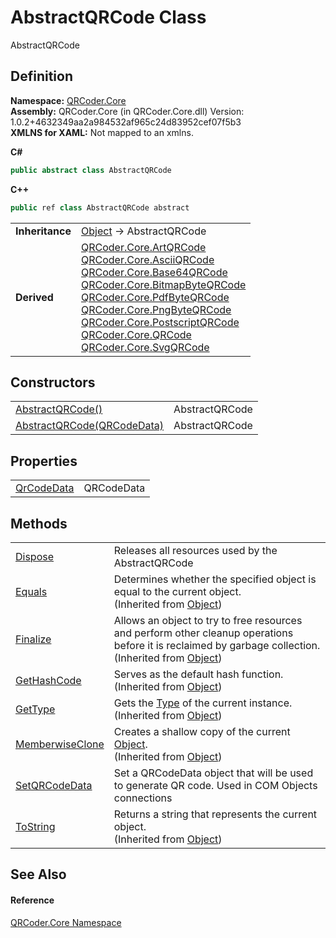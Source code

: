 # AbstractQRCode Class


AbstractQRCode



## Definition
**Namespace:** <a href="N_QRCoder_Core.md">QRCoder.Core</a>  
**Assembly:** QRCoder.Core (in QRCoder.Core.dll) Version: 1.0.2+4632349aa2a984532af965c24d83952cef07f5b3  
**XMLNS for XAML:** Not mapped to an xmlns.

**C#**
``` C#
public abstract class AbstractQRCode
```
**C++**
``` C++
public ref class AbstractQRCode abstract
```

<table><tr><td><strong>Inheritance</strong></td><td><a href="https://learn.microsoft.com/dotnet/api/system.object" target="_blank" rel="noopener noreferrer">Object</a>  →  AbstractQRCode</td></tr>
<tr><td><strong>Derived</strong></td><td><a href="T_QRCoder_Core_ArtQRCode.md">QRCoder.Core.ArtQRCode</a><br /><a href="T_QRCoder_Core_AsciiQRCode.md">QRCoder.Core.AsciiQRCode</a><br /><a href="T_QRCoder_Core_Base64QRCode.md">QRCoder.Core.Base64QRCode</a><br /><a href="T_QRCoder_Core_BitmapByteQRCode.md">QRCoder.Core.BitmapByteQRCode</a><br /><a href="T_QRCoder_Core_PdfByteQRCode.md">QRCoder.Core.PdfByteQRCode</a><br /><a href="T_QRCoder_Core_PngByteQRCode.md">QRCoder.Core.PngByteQRCode</a><br /><a href="T_QRCoder_Core_PostscriptQRCode.md">QRCoder.Core.PostscriptQRCode</a><br /><a href="T_QRCoder_Core_QRCode.md">QRCoder.Core.QRCode</a><br /><a href="T_QRCoder_Core_SvgQRCode.md">QRCoder.Core.SvgQRCode</a></td></tr>
</table>



## Constructors
<table>
<tr>
<td><a href="M_QRCoder_Core_AbstractQRCode__ctor.md">AbstractQRCode()</a></td>
<td>AbstractQRCode</td></tr>
<tr>
<td><a href="M_QRCoder_Core_AbstractQRCode__ctor_1.md">AbstractQRCode(QRCodeData)</a></td>
<td>AbstractQRCode</td></tr>
</table>

## Properties
<table>
<tr>
<td><a href="P_QRCoder_Core_AbstractQRCode_QrCodeData.md">QrCodeData</a></td>
<td>QRCodeData</td></tr>
</table>

## Methods
<table>
<tr>
<td><a href="M_QRCoder_Core_AbstractQRCode_Dispose.md">Dispose</a></td>
<td>Releases all resources used by the AbstractQRCode</td></tr>
<tr>
<td><a href="https://learn.microsoft.com/dotnet/api/system.object.equals#system-object-equals(system-object)" target="_blank" rel="noopener noreferrer">Equals</a></td>
<td>Determines whether the specified object is equal to the current object.<br />(Inherited from <a href="https://learn.microsoft.com/dotnet/api/system.object" target="_blank" rel="noopener noreferrer">Object</a>)</td></tr>
<tr>
<td><a href="https://learn.microsoft.com/dotnet/api/system.object.finalize" target="_blank" rel="noopener noreferrer">Finalize</a></td>
<td>Allows an object to try to free resources and perform other cleanup operations before it is reclaimed by garbage collection.<br />(Inherited from <a href="https://learn.microsoft.com/dotnet/api/system.object" target="_blank" rel="noopener noreferrer">Object</a>)</td></tr>
<tr>
<td><a href="https://learn.microsoft.com/dotnet/api/system.object.gethashcode" target="_blank" rel="noopener noreferrer">GetHashCode</a></td>
<td>Serves as the default hash function.<br />(Inherited from <a href="https://learn.microsoft.com/dotnet/api/system.object" target="_blank" rel="noopener noreferrer">Object</a>)</td></tr>
<tr>
<td><a href="https://learn.microsoft.com/dotnet/api/system.object.gettype" target="_blank" rel="noopener noreferrer">GetType</a></td>
<td>Gets the <a href="https://learn.microsoft.com/dotnet/api/system.type" target="_blank" rel="noopener noreferrer">Type</a> of the current instance.<br />(Inherited from <a href="https://learn.microsoft.com/dotnet/api/system.object" target="_blank" rel="noopener noreferrer">Object</a>)</td></tr>
<tr>
<td><a href="https://learn.microsoft.com/dotnet/api/system.object.memberwiseclone" target="_blank" rel="noopener noreferrer">MemberwiseClone</a></td>
<td>Creates a shallow copy of the current <a href="https://learn.microsoft.com/dotnet/api/system.object" target="_blank" rel="noopener noreferrer">Object</a>.<br />(Inherited from <a href="https://learn.microsoft.com/dotnet/api/system.object" target="_blank" rel="noopener noreferrer">Object</a>)</td></tr>
<tr>
<td><a href="M_QRCoder_Core_AbstractQRCode_SetQRCodeData.md">SetQRCodeData</a></td>
<td>Set a QRCodeData object that will be used to generate QR code. Used in COM Objects connections</td></tr>
<tr>
<td><a href="https://learn.microsoft.com/dotnet/api/system.object.tostring" target="_blank" rel="noopener noreferrer">ToString</a></td>
<td>Returns a string that represents the current object.<br />(Inherited from <a href="https://learn.microsoft.com/dotnet/api/system.object" target="_blank" rel="noopener noreferrer">Object</a>)</td></tr>
</table>

## See Also


#### Reference
<a href="N_QRCoder_Core.md">QRCoder.Core Namespace</a>  
